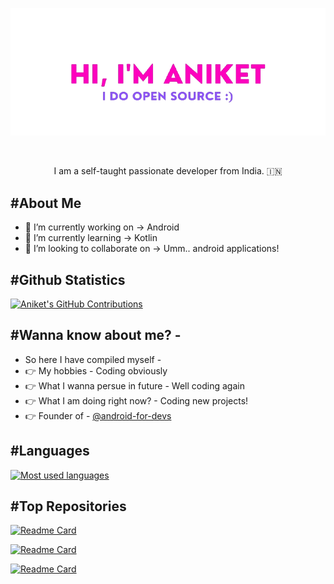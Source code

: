 <p align = "center"><img src = "./assests/profile.png"></p>
<br>

<p align = "center">  I am a self-taught passionate developer from India. 🇮🇳 </p>

## #About Me

- 🔭 I’m currently working on -> Android
- 🌱 I’m currently learning -> Kotlin
- 👯 I’m looking to collaborate on -> Umm.. android applications!


## #Github Statistics
[![Aniket's GitHub Contributions](https://github-readme-stats.vercel.app/api?username=DevMike123&count_private=true&show_icons=true&theme=react)](https://github.com/DevMike123/)


## #Wanna know about me? -
- So here I have compiled myself -
- 👉 My hobbies - Coding obviously
- 👉 What I wanna persue in future - Well coding again
- 👉 What I am doing right now? - Coding new projects!
- 👉 Founder of - [@android-for-devs](https://github.com/android-for-devs)

## #Languages 

[![Most used languages](https://github-readme-stats.vercel.app/api/top-langs/?username=DevMike123&langs_count=30&theme=react&layout=compact)](https://github.com/DevMike123/)

## #Top Repositories
[![Readme Card](https://github-readme-stats.vercel.app/api/pin/?username=mango-solutions&repo=unicord.js&theme=dark)](https://github.com/mango-solutions/unicord.js)

[![Readme Card](https://github-readme-stats.vercel.app/api/pin/?username=DevMike123&repo=Luca&theme=dark)](https://github.com/DevMike123/Luca)

[![Readme Card](https://github-readme-stats.vercel.app/api/pin/?username=android-for-devs&repo=Espresso&theme=dark)](https://github.com/android-for-devs/Espresso)

